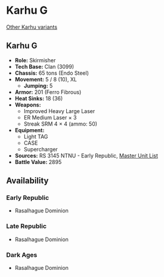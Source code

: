 # Karhu G

[Other Karhu variants](../karhu.md)

## Karhu G
- **Role:** Skirmisher
- **Tech Base:** Clan (3099)
- **Chassis:** 65 tons (Endo Steel)
- **Movement:** 5 / 8 (10), XL
  - **Jumping:** 5
- **Armor:** 201 (Ferro Fibrous)
- **Heat Sinks:** 18 (36)
- **Weapons:**
  - Improved Heavy Large Laser
  - ER Medium Laser × 3
  - Streak SRM 4 × 4 (ammo: 50)
- **Equipment:**
  - Light TAG
  - CASE
  - Supercharger
- **Sources:** RS 3145 NTNU - Early Republic, [Master Unit List](http://masterunitlist.info/Unit/Details/6882/karhu-g)
- **Battle Value:** 2895

## Availability

### Early Republic
- Rasalhague Dominion

### Late Republic
- Rasalhague Dominion

### Dark Ages
- Rasalhague Dominion

